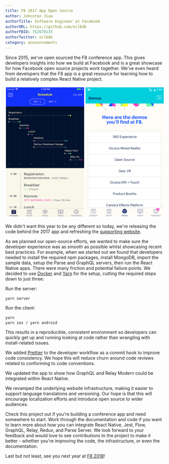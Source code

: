 ```yaml
---
title: F8 2017 App Open Source
author: Johnston Jiaa
authorTitle: Software Engineer at Facebook
authorURL: https://github.com/oclbdk
authorFBID: 752670135
authorTwitter: oclbdk
category: announcements
---
```


Since 2015, we've open sourced the F8 conference app. This gives developers insights into how we build at Facebook and is a great showcase for how Facebook open source projects work together. We've even heard from developers that the F8 app is a great resource for learning how to build a relatively complex React Native project.

![F8 2017 App](/images/f8app-2017-app.png)

We didn't want this year to be any different so today, we're releasing the code behind the 2017 app and refreshing the [supporting website](http://makeitopen.com/).

As we planned our open-source efforts, we wanted to make sure the developer experience was as smooth as possible whilst showcasing recent best practices. For example, when we started out we found that developers needed to install the required npm packages, install MongoDB, import the sample data, setup the Parse and GraphQL servers, then run the React Native apps. There were many friction and potential failure points. We decided to use [Docker](https://www.docker.com/) and [Yarn](https://yarnpkg.com/) for the setup, cutting the required steps down to just three:

Run the server:

```console
yarn server
```

Run the client:

```console
yarn
yarn ios / yarn android
```

This results in a reproducible, consistent environment so developers can quickly get up and running looking at code rather than wrangling with install-related issues.

We added [Prettier](https://prettier.io/) to the developer workflow as a commit hook to improve code consistency. We hope this will reduce churn around code reviews related to conforming to code conventions. 

We updated the app to show how GraphQL and Relay Modern could be integrated within React Native.

We revamped the underlying website infrastructure, making it easier to support language translations and versioning. Our hope is that this will encourage localization efforts and introduce open source to wider audiences.

Check this project out if you're building a conference app and need somewhere to start. Work through the documentation and code if you want to learn more about how you can integrate React Native, Jest, Flow, GraphQL, Relay, Redux, and Parse Server. We look forward to your feedback and would love to see contributions to the project to make it better - whether you're improving the code, the infrastructure, or even the documentation.

Last but not least, see you next year at [F8 2018](https://www.f8.com/)!
